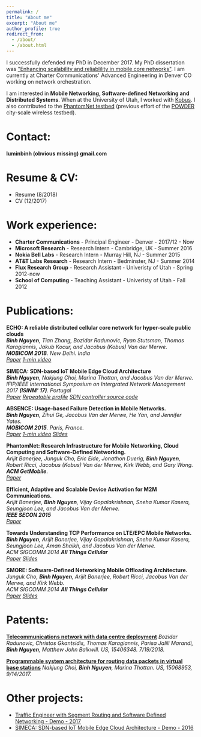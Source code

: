 ```yaml
---
permalink: /
title: "About me"
excerpt: "About me"
author_profile: true
redirect_from: 
  - /about/
  - /about.html
---
```


I successfully defended my PhD in December 2017. My PhD dissertation was ["Enhancing scalability and reliablility in mobile core networks"](https://www.flux.utah.edu/paper/271). 
I am currently at Charter Communications' Advanced Engineering in Denver CO working on network orchestration. 

I am interested in **Mobile Networking, Software-defined Networking and Distributed Systems**. 
When at the University of Utah, I worked with [Kobus](http://www.cs.utah.edu/~kobus). 
I also contributed to the [PhantomNet testbed](http://www.phantomnet.org/) (previous effort of the [POWDER](https://powderwireless.net/) city-scale wireless testbed).

Contact:
======

**luminbinh (obvious missing) gmail.com**

Resume & CV:
======
* Resume (8/2018)
* CV (12/2017)

Work experience:
===========

* **Charter Communications** - Principal Engineer - Denver - 2017/12 - Now
* **Microsoft Research** - Research Intern - Cambridge, UK - Summer 2016
* **Nokia Bell Labs** - Research Intern - Murray Hill, NJ - Summer 2015
* **AT&T Labs Research** - Research Intern - Bedminster, NJ - Summer 2014
* **Flux Research Group** - Research Assistant - Univeristy of Utah - Spring 2012-now
* **School of Computing** - Teaching Assistant - Univeristy of Utah - Fall 2012

Publications:
===========
**ECHO: A reliable distributed cellular core network for hyper-scale public clouds**\
***Binh Nguyen**, Tian Zhang, Bozidar Radunovic, Ryan Stutsman, Thomas Karagiannis, Jakub Kocur, and Jacobus (Kobus) Van der Merwe.*\
***MOBICOM 2018**. New Delhi. India*\
*[Paper](https://sigmobile.org/mobicom/2018/program.php) [1-min video](https://youtu.be/vf78318OG-k)*

**SIMECA: SDN-based IoT Mobile Edge Cloud Architecture**\
***Binh Nguyen**, Nakjung Choi, Marina Thottan, and Jacobus Van der Merwe.*\
*IFIP/IEEE International Symposium on Intergrated Network Management 2017 **(ISINM' 17)**. Portugal*\
*[Paper](http://www.cs.utah.edu/~binh/archive/simeca-ieeeim.pdf) [Repeatable profile](https://wiki.phantomnet.org/wiki/phantomnet/simeca-sdn-based-iot-mobile-edge-cloud-architecture/) [SDN controller source code](https://gitlab.flux.utah.edu/binh/simeca-minimum/)*

**ABSENCE: Usage-based Failure Detection in Mobile Networks.**\
***Binh Nguyen**, Zihui Ge, Jacobus Van der Merwe, He Yan, and Jennifer Yates.*\
***MOBICOM 2015**. Paris, France.*\
*[Paper](http://www.cs.utah.edu/~binh/archive/absence-paper.pdf) [1-min video](http://youtu.be/3Ha4axsnQZY) [Slides](http://www.cs.utah.edu/~binh/archive/absence-slides.pdf)*

**PhantomNet: Research Infrastructure for Mobile Networking, Cloud Computing and Software-Defined Networking.**\
*Arijit Banerjee, Junguk Cho, Eric Eide, Jonathon Duerig, **Binh Nguyen**, Robert Ricci, Jacobus (Kobus) Van der Merwe, Kirk Webb, and Gary Wong.*\
***ACM GetMobile***.\
*[Paper](http://www.cs.utah.edu/~binh/archive/phantomnet-paper.pdf)*

**Efficient, Adaptive and Scalable Device Activation for M2M Communications.**\
*Arijit Banerjee, **Binh Nguyen**, Vijay Gopalakrishnan, Sneha Kumar Kasera, Seungjoon Lee, and Jacobus Van der Merwe.*\
***IEEE SECON 2015***\
*[Paper](http://www.cs.utah.edu/~binh/archive/m2m-paper.pdf)*

**Towards Understanding TCP Performance on LTE/EPC Mobile Networks.**\
***Binh Nguyen**, Arijit Banerjee, Vijay Gopalakrishnan, Sneha Kumar Kasera, Seungjoon Lee, Aman Shaikh, and Jacobus Van der Merwe.*\
*ACM SIGCOMM 2014 **All Things Cellular***\
*[Paper](http://dl.acm.org/authorize?N71338) [Slides](http://www.cs.utah.edu/~binh/archive/towards-slides.pdf)*

**SMORE: Software-Defined Networking Mobile Offloading Architecture.**\
*Junguk Cho, **Binh Nguyen**, Arijit Banerjee, Robert Ricci, Jacobus Van der Merwe, and Kirk Webb.*\
*ACM SIGCOMM 2014 **All Things Cellular***\
*[Paper](http://dl.acm.org/authorize.cfm?key=N71324) [Slides](http://www.cs.utah.edu/~binh/archive/smore-slides.pdf)*

Patents:
======
**[Telecommunications network with data centre deployment](http://www.freepatentsonline.com/y2018/0205574.html)**
*Bozidar Radunovic, Christos Gkantsidis, Thomas Karagiannis, Parisa Jalili Marandi, **Binh Nguyen**, Matthew John Balkwill.*
*US, 15406348. 7/19/2018.*

**[Programmable system architecture for routing data packets in virtual base stations](http://www.freepatentsonline.com/y2018/0205574.html)**
*Nakjung Choi, **Binh Nguyen**, Marina Thottan.*
*US, 15068953, 9/14/2017.*

Other projects:
===========
* [Traffic Engineer with Segment Routing and Software Defined Networking - Demo - 2017](http://www.cs.utah.edu/~binh/archive/segment_routing/segment-routing-tutorial.html)
* [SIMECA: SDN-based IoT Mobile Edge Cloud Architecture - Demo - 2016](https://wiki.phantomnet.org/wiki/phantomnet/simeca-sdn-based-iot-mobile-edge-cloud-architecture/)
